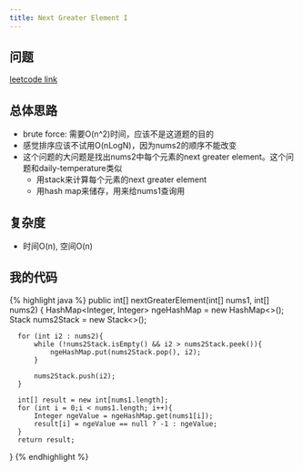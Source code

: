 ```yaml
---
title: Next Greater Element I
---
```


## 问题
[leetcode link](https://leetcode.com/problems/next-greater-element-i/description/)

## 总体思路
- brute force: 需要O(n^2)时间，应该不是这道题的目的
- 感觉排序应该不试用O(nLogN)，因为nums2的顺序不能改变
- 这个问题的大问题是找出nums2中每个元素的next greater element。这个问题和daily-temperature类似
  - 用stack来计算每个元素的next greater element
  - 用hash map来储存，用来给nums1查询用

## 复杂度
  - 时间O(n), 空间O(n)

## 我的代码

  {% highlight java %}
  public int[] nextGreaterElement(int[] nums1, int[] nums2) {
      HashMap<Integer, Integer> ngeHashMap = new HashMap<>();
      Stack<Integer> nums2Stack = new Stack<>();

      for (int i2 : nums2){
          while (!nums2Stack.isEmpty() && i2 > nums2Stack.peek()){
              ngeHashMap.put(nums2Stack.pop(), i2);
          }

          nums2Stack.push(i2);
      }

      int[] result = new int[nums1.length];
      for (int i = 0;i < nums1.length; i++){
          Integer ngeValue = ngeHashMap.get(nums1[i]);
          result[i] = ngeValue == null ? -1 : ngeValue;
      }
      return result;
  }
  {% endhighlight %}
